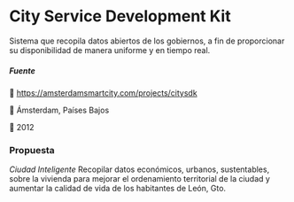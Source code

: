 # City Service Development Kit
Sistema que recopila datos abiertos de los gobiernos, a fin de proporcionar su disponibilidad de manera uniforme y en tiempo real.

##### Fuente
:link: https://amsterdamsmartcity.com/projects/citysdk

:pushpin: Ámsterdam, Países Bajos

:calendar: 2012

### Propuesta
_Ciudad Inteligente_
Recopilar datos económicos, urbanos, sustentables, sobre la vivienda para mejorar el ordenamiento territorial de la ciudad y aumentar la calidad de vida de los habitantes de León, Gto.
